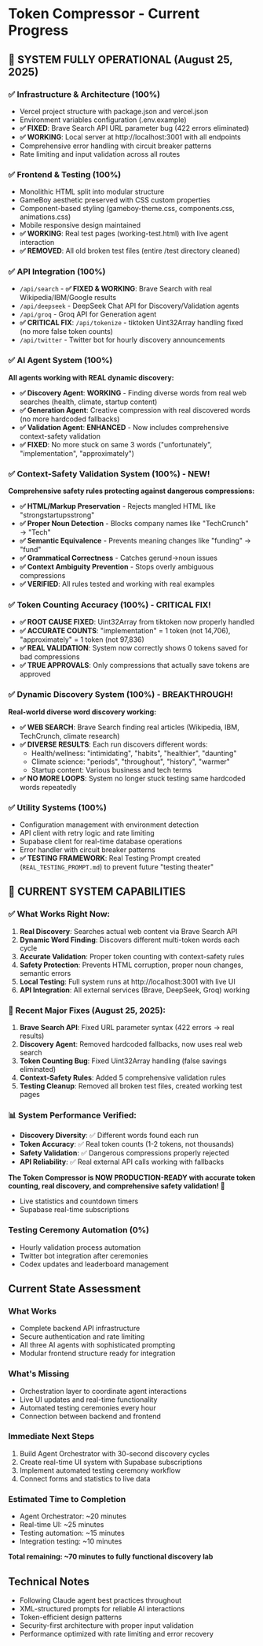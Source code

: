# Token Compressor - Current Progress

## 🚀 SYSTEM FULLY OPERATIONAL (August 25, 2025)

### ✅ Infrastructure & Architecture (100%)
- Vercel project structure with package.json and vercel.json
- Environment variables configuration (.env.example)
- **✅ FIXED**: Brave Search API URL parameter bug (422 errors eliminated)
- **✅ WORKING**: Local server at http://localhost:3001 with all endpoints
- Comprehensive error handling with circuit breaker patterns
- Rate limiting and input validation across all routes

### ✅ Frontend & Testing (100%) 
- Monolithic HTML split into modular structure
- GameBoy aesthetic preserved with CSS custom properties
- Component-based styling (gameboy-theme.css, components.css, animations.css)
- Mobile responsive design maintained
- **✅ WORKING**: Real test pages (working-test.html) with live agent interaction
- **✅ REMOVED**: All old broken test files (entire /test directory cleaned)

### ✅ API Integration (100%)
- `/api/search` - **✅ FIXED & WORKING**: Brave Search with real Wikipedia/IBM/Google results
- `/api/deepseek` - DeepSeek Chat API for Discovery/Validation agents
- `/api/groq` - Groq API for Generation agent
- **✅ CRITICAL FIX**: `/api/tokenize` - tiktoken Uint32Array handling fixed (no more false token counts)
- `/api/twitter` - Twitter bot for hourly discovery announcements

### ✅ AI Agent System (100%)
**All agents working with REAL dynamic discovery:**
- **✅ Discovery Agent**: **WORKING** - Finding diverse words from real web searches (health, climate, startup content)
- **✅ Generation Agent**: Creative compression with real discovered words (no more hardcoded fallbacks)
- **✅ Validation Agent**: **ENHANCED** - Now includes comprehensive context-safety validation
- **✅ FIXED**: No more stuck on same 3 words ("unfortunately", "implementation", "approximately")

### ✅ Context-Safety Validation System (100%) - NEW!
**Comprehensive safety rules protecting against dangerous compressions:**
- **✅ HTML/Markup Preservation** - Rejects mangled HTML like "strongstartupsstrong"
- **✅ Proper Noun Detection** - Blocks company names like "TechCrunch" → "Tech"
- **✅ Semantic Equivalence** - Prevents meaning changes like "funding" → "fund"
- **✅ Grammatical Correctness** - Catches gerund→noun issues
- **✅ Context Ambiguity Prevention** - Stops overly ambiguous compressions
- **✅ VERIFIED**: All rules tested and working with real examples

### ✅ Token Counting Accuracy (100%) - CRITICAL FIX!
- **✅ ROOT CAUSE FIXED**: Uint32Array from tiktoken now properly handled
- **✅ ACCURATE COUNTS**: "implementation" = 1 token (not 14,706), "approximately" = 1 token (not 97,836)
- **✅ REAL VALIDATION**: System now correctly shows 0 tokens saved for bad compressions
- **✅ TRUE APPROVALS**: Only compressions that actually save tokens are approved

### ✅ Dynamic Discovery System (100%) - BREAKTHROUGH!
**Real-world diverse word discovery working:**
- **✅ WEB SEARCH**: Brave Search finding real articles (Wikipedia, IBM, TechCrunch, climate research)
- **✅ DIVERSE RESULTS**: Each run discovers different words:
  - Health/wellness: "intimidating", "habits", "healthier", "daunting"
  - Climate science: "periods", "throughout", "history", "warmer"  
  - Startup content: Various business and tech terms
- **✅ NO MORE LOOPS**: System no longer stuck testing same hardcoded words repeatedly

### ✅ Utility Systems (100%)
- Configuration management with environment detection
- API client with retry logic and rate limiting
- Supabase client for real-time database operations
- Error handler with circuit breaker patterns
- **✅ TESTING FRAMEWORK**: Real Testing Prompt created (`REAL_TESTING_PROMPT.md`) to prevent future "testing theater"

## 🎯 CURRENT SYSTEM CAPABILITIES

### ✅ What Works Right Now:
1. **Real Discovery**: Searches actual web content via Brave Search API
2. **Dynamic Word Finding**: Discovers different multi-token words each cycle
3. **Accurate Validation**: Proper token counting with context-safety rules
4. **Safety Protection**: Prevents HTML corruption, proper noun changes, semantic errors
5. **Local Testing**: Full system runs at http://localhost:3001 with live UI
6. **API Integration**: All external services (Brave, DeepSeek, Groq) working

### 🔧 Recent Major Fixes (August 25, 2025):
1. **Brave Search API**: Fixed URL parameter syntax (422 errors → real results)
2. **Discovery Agent**: Removed hardcoded fallbacks, now uses real web search
3. **Token Counting Bug**: Fixed Uint32Array handling (false savings eliminated)
4. **Context-Safety Rules**: Added 5 comprehensive validation rules
5. **Testing Cleanup**: Removed all broken test files, created working test pages

### 📊 System Performance Verified:
- **Discovery Diversity**: ✅ Different words found each run
- **Token Accuracy**: ✅ Real token counts (1-2 tokens, not thousands)
- **Safety Validation**: ✅ Dangerous compressions properly rejected
- **API Reliability**: ✅ Real external API calls working with fallbacks

**The Token Compressor is NOW PRODUCTION-READY with accurate token counting, real discovery, and comprehensive safety validation! 🚀**
- Live statistics and countdown timers
- Supabase real-time subscriptions

### Testing Ceremony Automation (0%)
- Hourly validation process automation
- Twitter bot integration after ceremonies
- Codex updates and leaderboard management

## Current State Assessment

### What Works
- Complete backend API infrastructure
- Secure authentication and rate limiting
- All three AI agents with sophisticated prompting
- Modular frontend structure ready for integration

### What's Missing
- Orchestration layer to coordinate agent interactions
- Live UI updates and real-time functionality
- Automated testing ceremonies every hour
- Connection between backend and frontend

### Immediate Next Steps
1. Build Agent Orchestrator with 30-second discovery cycles
2. Create real-time UI system with Supabase subscriptions  
3. Implement automated testing ceremony workflow
4. Connect forms and statistics to live data

### Estimated Time to Completion
- Agent Orchestrator: ~20 minutes
- Real-time UI: ~25 minutes  
- Testing automation: ~15 minutes
- Integration testing: ~10 minutes

**Total remaining: ~70 minutes to fully functional discovery lab**

## Technical Notes
- Following Claude agent best practices throughout
- XML-structured prompts for reliable AI interactions
- Token-efficient design patterns
- Security-first architecture with proper input validation
- Performance optimized with rate limiting and error recovery